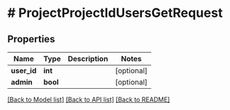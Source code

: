 # # ProjectProjectIdUsersGetRequest

## Properties

Name | Type | Description | Notes
------------ | ------------- | ------------- | -------------
**user_id** | **int** |  | [optional]
**admin** | **bool** |  | [optional]

[[Back to Model list]](../../README.md#models) [[Back to API list]](../../README.md#endpoints) [[Back to README]](../../README.md)
